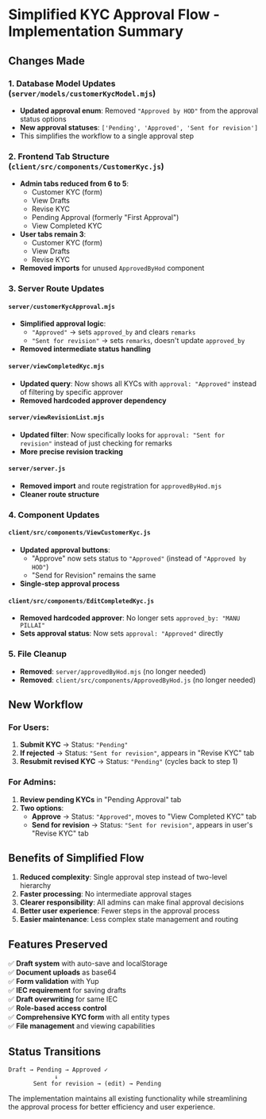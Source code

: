 # Simplified KYC Approval Flow - Implementation Summary

## Changes Made

### 1. Database Model Updates (`server/models/customerKycModel.mjs`)
- **Updated approval enum**: Removed `"Approved by HOD"` from the approval status options
- **New approval statuses**: `['Pending', 'Approved', 'Sent for revision']`
- This simplifies the workflow to a single approval step

### 2. Frontend Tab Structure (`client/src/components/CustomerKyc.js`)
- **Admin tabs reduced from 6 to 5**:
  - Customer KYC (form)
  - View Drafts  
  - Revise KYC
  - Pending Approval (formerly "First Approval")
  - View Completed KYC
- **User tabs remain 3**:
  - Customer KYC (form)
  - View Drafts
  - Revise KYC
- **Removed imports** for unused `ApprovedByHod` component

### 3. Server Route Updates

#### `server/customerKycApproval.mjs`
- **Simplified approval logic**: 
  - `"Approved"` → sets `approved_by` and clears `remarks`
  - `"Sent for revision"` → sets `remarks`, doesn't update `approved_by`
- **Removed intermediate status handling**

#### `server/viewCompletedKyc.mjs` 
- **Updated query**: Now shows all KYCs with `approval: "Approved"` instead of filtering by specific approver
- **Removed hardcoded approver dependency**

#### `server/viewRevisionList.mjs`
- **Updated filter**: Now specifically looks for `approval: "Sent for revision"` instead of just checking for remarks
- **More precise revision tracking**

#### `server/server.js`
- **Removed import** and route registration for `approvedByHod.mjs`
- **Cleaner route structure**

### 4. Component Updates

#### `client/src/components/ViewCustomerKyc.js`
- **Updated approval buttons**: 
  - "Approve" now sets status to `"Approved"` (instead of `"Approved by HOD"`)
  - "Send for Revision" remains the same
- **Single-step approval process**

#### `client/src/components/EditCompletedKyc.js`
- **Removed hardcoded approver**: No longer sets `approved_by: "MANU PILLAI"`
- **Sets approval status**: Now sets `approval: "Approved"` directly

### 5. File Cleanup
- **Removed**: `server/approvedByHod.mjs` (no longer needed)
- **Removed**: `client/src/components/ApprovedByHod.js` (no longer needed)

## New Workflow

### For Users:
1. **Submit KYC** → Status: `"Pending"`
2. **If rejected** → Status: `"Sent for revision"`, appears in "Revise KYC" tab
3. **Resubmit revised KYC** → Status: `"Pending"` (cycles back to step 1)

### For Admins:
1. **Review pending KYCs** in "Pending Approval" tab
2. **Two options**:
   - **Approve** → Status: `"Approved"`, moves to "View Completed KYC" tab
   - **Send for revision** → Status: `"Sent for revision"`, appears in user's "Revise KYC" tab

## Benefits of Simplified Flow

1. **Reduced complexity**: Single approval step instead of two-level hierarchy
2. **Faster processing**: No intermediate approval stages
3. **Clearer responsibility**: All admins can make final approval decisions
4. **Better user experience**: Fewer steps in the approval process
5. **Easier maintenance**: Less complex state management and routing

## Features Preserved

✅ **Draft system** with auto-save and localStorage  
✅ **Document uploads** as base64  
✅ **Form validation** with Yup  
✅ **IEC requirement** for saving drafts  
✅ **Draft overwriting** for same IEC  
✅ **Role-based access control**  
✅ **Comprehensive KYC form** with all entity types  
✅ **File management** and viewing capabilities  

## Status Transitions

```
Draft → Pending → Approved ✓
             ↓
       Sent for revision → (edit) → Pending
```

The implementation maintains all existing functionality while streamlining the approval process for better efficiency and user experience.
